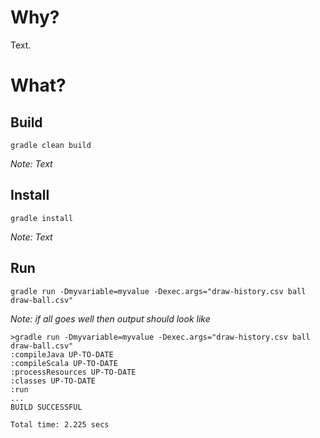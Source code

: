 # Why?

Text.

# What?

## Build

```
gradle clean build
```

_Note: Text_

## Install

```
gradle install
```

_Note: Text_

## Run

```
gradle run -Dmyvariable=myvalue -Dexec.args="draw-history.csv ball draw-ball.csv"
```

_Note: if all goes well then output should look like_

```
>gradle run -Dmyvariable=myvalue -Dexec.args="draw-history.csv ball draw-ball.csv"
:compileJava UP-TO-DATE
:compileScala UP-TO-DATE
:processResources UP-TO-DATE
:classes UP-TO-DATE
:run
...
BUILD SUCCESSFUL

Total time: 2.225 secs
```